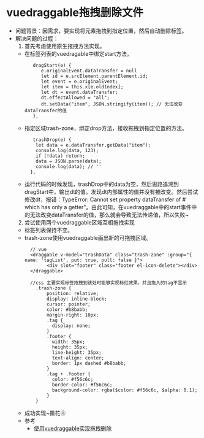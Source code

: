 # vuedraggable拖拽删除文件
- 问题背景：因需求，要实现将元素拖拽到指定位置，然后自动删除标签。
- 解决问题的过程：
  1. 首先考虑使用原生拖拽方法实现。
    - 在标签列表的vuedragable中绑定start方法。
      ```
         dragStart(e) {
            e.originalEvent.dataTransfer = null
            let id = e.srcElement.parentElement.id;
            let event = e.originalEvent;
            let item = this.x[e.oldIndex];
            let dt = event.dataTransfer;
            dt.effectAllowed = "all";
            dt.setData("item", JSON.stringify(item)); // 无法改变dataTransfer的值
         },
      ```
    - 指定区域trash-zone，绑定drop方法，接收拖拽到指定位置的方法。
      ```
         trashDrop(e) {
          let data = e.dataTransfer.getData("item");
          console.log(data, 123);
          if (!data) return;
          data = JSON.parse(data);
          console.log(data); // ''
        },
      ```
    - 运行代码的时候发现，trashDrop中的data为空，然后思路追溯到dragStart中，输出dt的值，发现dt内部属性的值并没有被改变。然后尝试修改dt，报错：TypeError: Cannot set property dataTransfer of #<DragEvent> which has only a getter"。由此可知，在vuedraggable中的start事件中的无法改变dataTransfer的值，那么就会导致无法传递值，所以失败~
  2. 尝试使用两个vuedraggable区域互相拖拽实现
    - 标签列表保持不变。
    - trash-zone使用vuedraggable画出新的可拖拽区域。
      ```
        // vue
        <draggable v-model="trashData" class="trash-zone" :group="{ name: 'tagList', put: true, pull: false }">
              <div slot="footer" class="footer el-icon-delete"></div>
        </draggable>
        
        //css 主要实现标签拖拽到该处时能够实现标红效果，并且拖入的tag不显示
          .trash-zone {
              position: relative;
              display: inline-block;
              cursor: pointer;
              color: #b8babb;
              margin-right: 10px;
              .tag {
                display: none;
              }
              .footer {
                width: 35px;
                height: 35px;
                line-height: 35px;
                text-align: center;
                border: 1px dashed #b8babb;
              }
              .tag + .footer {
                color: #f56c6c;
                border-color: #f56c6c;
                background-color: rgba($color: #f56c6c, $alpha: 0.1);
              }
          }
      ```
  - 成功实现~撒花❀  
  - 参考
    - [使用vuedraggable实现拖拽删除](https://mlog.club/article/1549391)
  
  
  
  
